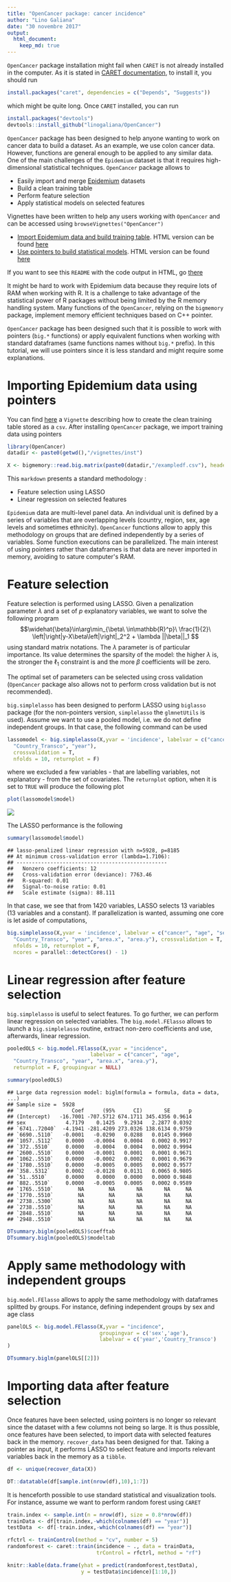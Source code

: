 ```yaml
---
title: "OpenCancer package: cancer incidence"
author: "Lino Galiana"
date: "30 novembre 2017"
output:
  html_document:
    keep_md: true
---
```




`OpenCancer` package installation might fail when `CARET` is not already installed in the computer. As it is stated in [CARET documentation](https://cran.r-project.org/web/packages/caret/vignettes/caret.pdf), to install it, you should run


```r
install.packages("caret", dependencies = c("Depends", "Suggests"))
```

which might be quite long. Once `CARET` installed, you can run


```r
install.packages("devtools")
devtools::install_github("linogaliana/OpenCancer")
```

`OpenCancer` package has been designed to help anyone wanting to work on cancer data to build a dataset. As an example, we use colon cancer data. However, functions are general enough to be applied to any similar data. One of the main challenges of the `Epidemium` dataset is that it requires high-dimensional statistical techniques. `OpenCancer` package allows to

* Easily import and merge [Epidemium](http://qa.epidemium.cc/data/epidemiology_dataset/) datasets
* Build a clean training table
* Perform feature selection
* Apply statistical models on selected features

Vignettes have been written to help any users working with `OpenCancer` and can be accessed using `browseVignettes("OpenCancer")`

* [Import Epidemium data and build training table](/vignettes/import_data.Rmd). HTML version can be found [here](http://htmlpreview.github.io/?https://github.com/linogaliana/OpenCancer/blob/master/vignettes/import_data.html)
* [Use pointers to build statistical models](/vignettes/estimation_pointers.Rmd). HTML version can be found [here](http://htmlpreview.github.io/?https://github.com/linogaliana/OpenCancer/blob/master/vignettes/estimation_pointers.html)

If you want to see this `README` with the code output in HTML, go [there](http://htmlpreview.github.io/?https://github.com/linogaliana/OpenCancer/blob/master/README.html)

It might be hard to work with Epidemium data because they require lots of RAM when working with R. It is a challenge to take advantage of the statistical power of R packages without being limited by the R memory handling system. Many functions of the `OpenCancer`, relying on the `bigmemory` package, implement memory efficient techniques based on C++ pointer.

`OpenCancer` package has been designed such that it is possible to work with pointers (`big.*` functions) or apply equivalent functions when working with standard dataframes (same functions names without `big.*` prefix). In this tutorial, we will use pointers since it is less standard and might require some explanations.

# Importing Epidemium data using pointers

You can find [here](/vignettes/import_data.Rmd) a `Vignette` describing how to create the clean training table stored as a `csv`. After installing `OpenCancer` package, we import training data using pointers


```r
library(OpenCancer)
datadir <- paste0(getwd(),"/vignettes/inst")

X <- bigmemory::read.big.matrix(paste0(datadir,"/exampledf.csv"), header = TRUE)
```

This `markdown` presents a standard methodology :

* Feature selection using LASSO
* Linear regression on selected features

`Epidemium` data are multi-level panel data. An individual unit is defined by a series of variables that are overlapping levels (country, region, sex, age levels and sometimes ethnicity). `OpenCancer` functions allow to apply this methodology on groups that are defined independently by a series of variables. Some function executions can be parallelized. The main interest of using pointers rather than dataframes is that data are never imported in memory, avoiding to sature computer's RAM. 


# Feature selection

Feature selection is performed using LASSO. Given a penalization parameter $\lambda$ and a set of $p$ explanatory variables, we want to solve the following program 
$$\widehat{\beta}\in\arg\min_{\beta\ \in\mathbb{R}^p}\ \frac{1}{2}\ \left|\right|y-X\beta\left|\right|_2^2 + \lambda ||\beta||_1 $$
using standard matrix notations. The $\lambda$ parameter is of particular importance. Its value determines the sparsity of the model: the higher $\lambda$ is, the stronger the $\ell_1$ constraint is and the more $\beta$ coefficients will be zero.

The optimal set of parameters can be selected using cross validation (`OpenCancer` package also allows not to perform cross validation but is not recommended).

`big.simplelasso` has been designed to perform LASSO using `biglasso` package (for the non-pointers version, `simplelasso` the `glmnetUtils` is used). Assume we want to use a pooled model, i.e. we do not define independent groups. In that case, the following command can be used


```r
lassomodel <- big.simplelasso(X,yvar = 'incidence', labelvar = c("cancer", "age", "sex",
  "Country_Transco", "year"),
  crossvalidation = T,
  nfolds = 10, returnplot = F)
```

where we excluded a few variables - that are labelling variables, not explanatory - from the set of covariates. The `returnplot` option, when it is set to `TRUE` will produce the following plot


```r
plot(lassomodel$model)
```

![](README_files/figure-html/unnamed-chunk-4-1.png)<!-- -->

The LASSO performance is the following


```r
summary(lassomodel$model)
```

```
## lasso-penalized linear regression with n=5928, p=8185
## At minimum cross-validation error (lambda=1.7106):
## -------------------------------------------------
##   Nonzero coefficients: 12
##   Cross-validation error (deviance): 7763.46
##   R-squared: 0.01
##   Signal-to-noise ratio: 0.01
##   Scale estimate (sigma): 88.111
```

In that case, we see that from 1420 variables, LASSO selects 13 variables (13 variables and a constant). If parallelization is wanted, assuming one core is let aside of computations,


```r
big.simplelasso(X,yvar = 'incidence', labelvar = c("cancer", "age", "sex",
  "Country_Transco", "year", "area.x", "area.y"), crossvalidation = T,
  nfolds = 10, returnplot = F,
  ncores = parallel::detectCores() - 1)
```

# Linear regression after feature selection

`big.simplelasso` is useful to select features. To go further, we can perform linear regression on selected variables. The `big.model.FElasso` allows to launch a `big.simplelasso` routine, extract non-zero coefficients and use, afterwards, linear regression. 


```r
pooledOLS <- big.model.FElasso(X,yvar = "incidence",
                           labelvar = c("cancer", "age",
  "Country_Transco", "year", "area.x", "area.y"),
  returnplot = F, groupingvar = NULL)

summary(pooledOLS)
```

```
## Large data regression model: biglm(formula = formula, data = data, ...)
## Sample size =  5928 
##                   Coef      (95%      CI)       SE      p
## (Intercept)   -16.7001 -707.5712 674.1711 345.4356 0.9614
## sex             4.7179    0.1425   9.2934   2.2877 0.0392
## `6741..72040`  -4.1941 -281.4209 273.0326 138.6134 0.9759
## `6690..5110`   -0.0001   -0.0290   0.0288   0.0145 0.9960
## `1057..5112`    0.0000   -0.0004   0.0004   0.0002 0.9917
## `372..5510`     0.0000   -0.0004   0.0004   0.0002 0.9994
## `2600..5510`    0.0000   -0.0001   0.0001   0.0001 0.9671
## `1062..5510`    0.0000   -0.0002   0.0002   0.0001 0.9679
## `1780..5510`    0.0000   -0.0005   0.0005   0.0002 0.9577
## `358..5312`     0.0002   -0.0128   0.0131   0.0065 0.9805
## `51..5510`      0.0000    0.0000   0.0000   0.0000 0.9848
## `882..5510`     0.0000   -0.0005   0.0005   0.0002 0.9589
## `1765..5510`        NA        NA       NA       NA     NA
## `1770..5510`        NA        NA       NA       NA     NA
## `2738..5300`        NA        NA       NA       NA     NA
## `2738..5510`        NA        NA       NA       NA     NA
## `2848..5510`        NA        NA       NA       NA     NA
## `2948..5510`        NA        NA       NA       NA     NA
```


```r
DTsummary.biglm(pooledOLS)$coefftab
DTsummary.biglm(pooledOLS)$modeltab
```

# Apply same methodology with independent groups

`big.model.FElasso` allows to apply the same methodology with dataframes splitted by groups. 
For instance, defining independent groups by sex and age class


```r
panelOLS <- big.model.FElasso(X,yvar = "incidence",
                              groupingvar = c('sex','age'),
                              labelvar = c('year','Country_Transco')
)

DTsummary.biglm(panelOLS[[2]])
```

# Importing data after feature selection

Once features have been selected, using pointers is no longer so relevant since the dataset with a few columns not being so large. It is thus possible, once features have been selected, to import data with selected features back in the memory. `recover_data` has been designed for that. Taking a pointer as input, it performs LASSO to select feature and imports relevant variables back in the memory as a `tibble`. 


```r
df <- unique(recover_data(X))
```



```r
DT::datatable(df[sample.int(nrow(df),10),1:7])
```

It is henceforth possible to use standard statistical and visualization tools. For instance, assume we want to perform random forest using `CARET`


```r
train.index <- sample.int(n = nrow(df), size = 0.8*nrow(df))
trainData <- df[train.index,-which(colnames(df) == "year")]
testData  <- df[-train.index,-which(colnames(df) == "year")]

rfctrl <- trainControl(method = "cv", number = 5)
randomforest <- caret::train(incidence ~ ., data = trainData,
                             trControl = rfctrl, method = "rf")

knitr::kable(data.frame(yhat = predict(randomforest,testData),
                        y = testData$incidence)[1:10,])
```
